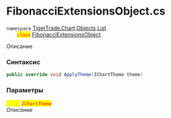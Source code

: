 
# FibonacciExtensionsObject.cs
`namespace` [TigerTrade.Chart](../../../../../TigerTrade.Chart.md).[Objects](../../../../../TigerTrade.Chart/Objects.md).[List](../../../../../TigerTrade.Chart/Objects/List.md)  
&nbsp;&nbsp;&nbsp;&nbsp;&nbsp;&nbsp;&nbsp;<mark style="color:red;">`class`</mark> [FibonacciExtensionsObject](../../FibonacciExtensionsObject.cs.md)

Описание

### Синтаксис
```csharp
public override void ApplyTheme(IChartTheme theme)
```

### Параметры  
<mark style="color:yellow;">`theme`</mark> <mark style="color:red;">*`IChartTheme`*</mark>  
 *Описание*  
  

                    
                    